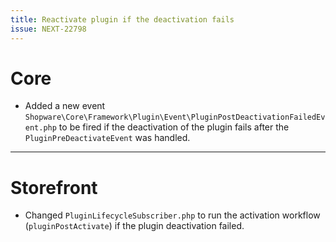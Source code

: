 ```yaml
---
title: Reactivate plugin if the deactivation fails
issue: NEXT-22798
---
```

# Core
* Added a new event `Shopware\Core\Framework\Plugin\Event\PluginPostDeactivationFailedEvent.php` to be fired if the deactivation of the plugin fails after the `PluginPreDeactivateEvent` was handled.

___
# Storefront
* Changed `PluginLifecycleSubscriber.php` to run the activation workflow (`pluginPostActivate`) if the plugin deactivation failed.

